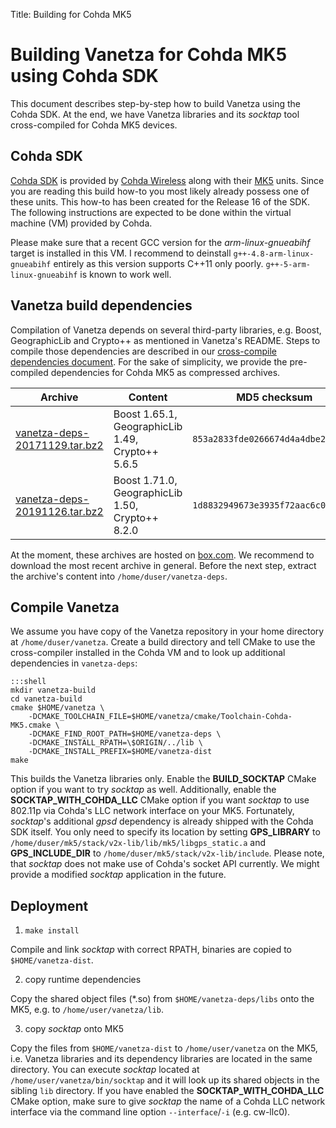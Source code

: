 Title: Building for Cohda MK5

# Building Vanetza for Cohda MK5 using Cohda SDK

This document describes step-by-step how to build Vanetza using the Cohda SDK.
At the end, we have Vanetza libraries and its *socktap* tool cross-compiled for Cohda MK5 devices.


## Cohda SDK

[Cohda SDK](http://www.cohdawireless.com/solutions/sdk/) is provided by [Cohda Wireless](http://www.cohdawireless.com) along with their [MK5](http://www.cohdawireless.com/solutions/hardware/mk5-obu/) units.
Since you are reading this build how-to you most likely already possess one of these units.
This how-to has been created for the Release 16 of the SDK.
The following instructions are expected to be done within the virtual machine (VM) provided by Cohda.

Please make sure that a recent GCC version for the *arm-linux-gnueabihf* target is installed in this VM.
I recommend to deinstall `g++-4.8-arm-linux-gnueabihf` entirely as this version supports C++11 only poorly.
`g++-5-arm-linux-gnueabihf` is known to work well.

## Vanetza build dependencies

Compilation of Vanetza depends on several third-party libraries, e.g. Boost, GeographicLib and Crypto++ as mentioned in Vanetza's README.
Steps to compile those dependencies are described in our [cross-compile dependencies document](cross-compile-dependencies.md).
For the sake of simplicity, we provide the pre-compiled dependencies for Cohda MK5 as compressed archives.

| Archive | Content | MD5 checksum |
| ------- | ------- | ------------ |
| [vanetza-deps-20171129.tar.bz2](https://app.box.com/s/zu0q7i569xsuu0qno378axwnf5w5v3op) | Boost 1.65.1, GeographicLib 1.49, Crypto++ 5.6.5 | `853a2833fde0266674d4a4dbe22fe7ef` |
| [vanetza-deps-20191126.tar.bz2](https://app.box.com/s/hrhdl4ydx24ruak3fsfk6hlh1m7fa4ox) | Boost 1.71.0, GeographicLib 1.50, Crypto++ 8.2.0 | `1d8832949673e3935f72aac6c00a132d` |

At the moment, these archives are hosted on [box.com](https://www.box.com).
We recommend to download the most recent archive in general.
Before the next step, extract the archive's content into `/home/duser/vanetza-deps`.


## Compile Vanetza

We assume you have copy of the Vanetza repository in your home directory at `/home/duser/vanetza`.
Create a build directory and tell CMake to use the cross-compiler installed in the Cohda VM and to look up additional dependencies in `vanetza-deps`:

    :::shell
    mkdir vanetza-build
    cd vanetza-build
    cmake $HOME/vanetza \
        -DCMAKE_TOOLCHAIN_FILE=$HOME/vanetza/cmake/Toolchain-Cohda-MK5.cmake \
        -DCMAKE_FIND_ROOT_PATH=$HOME/vanetza-deps \
        -DCMAKE_INSTALL_RPATH=\$ORIGIN/../lib \
        -DCMAKE_INSTALL_PREFIX=$HOME/vanetza-dist
    make

This builds the Vanetza libraries only. Enable the **BUILD_SOCKTAP** CMake option if you want to try *socktap* as well. Additionally, enable the **SOCKTAP_WITH_COHDA_LLC** CMake option if you want *socktap* to use 802.11p via Cohda's LLC network interface on your MK5.
Fortunately, *socktap*'s additional *gpsd* dependency is already shipped with the Cohda SDK itself.
You only need to specify its location by setting **GPS_LIBRARY** to `/home/duser/mk5/stack/v2x-lib/lib/mk5/libgps_static.a` and **GPS_INCLUDE_DIR** to `/home/duser/mk5/stack/v2x-lib/include`.
Please note, that *socktap* does not make use of Cohda's socket API currently.
We might provide a modified *socktap* application in the future.


## Deployment

1. `make install`

Compile and link *socktap* with correct RPATH, binaries are copied to `$HOME/vanetza-dist`.

2. copy runtime dependencies

Copy the shared object files (*.so) from `$HOME/vanetza-deps/libs` onto the MK5, e.g. to `/home/user/vanetza/lib`.

3. copy *socktap* onto MK5

Copy the files from `$HOME/vanetza-dist` to `/home/user/vanetza` on the MK5, i.e. Vanetza libraries and its dependency libraries are located in the same directory.
You can execute *socktap* located at `/home/user/vanetza/bin/socktap` and it will look up its shared objects in the sibling `lib` directory. If you have enabled the **SOCKTAP_WITH_COHDA_LLC** CMake option, make sure to give *socktap* the name of a Cohda LLC network interface via the command line option `--interface`/`-i` (e.g. cw-llc0).
